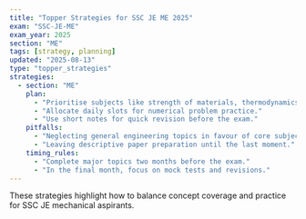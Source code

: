 ```yaml
---
title: "Topper Strategies for SSC JE ME 2025"
exam: "SSC-JE-ME"
exam_year: 2025
section: "ME"
tags: [strategy, planning]
updated: "2025-08-13"
type: "topper_strategies"
strategies:
  - section: "ME"
    plan:
      - "Prioritise subjects like strength of materials, thermodynamics and machine design."
      - "Allocate daily slots for numerical problem practice."
      - "Use short notes for quick revision before the exam."
    pitfalls:
      - "Neglecting general engineering topics in favour of core subjects."
      - "Leaving descriptive paper preparation until the last moment."
    timing_rules:
      - "Complete major topics two months before the exam."
      - "In the final month, focus on mock tests and revisions."
---
```


These strategies highlight how to balance concept coverage and practice for SSC JE mechanical aspirants.